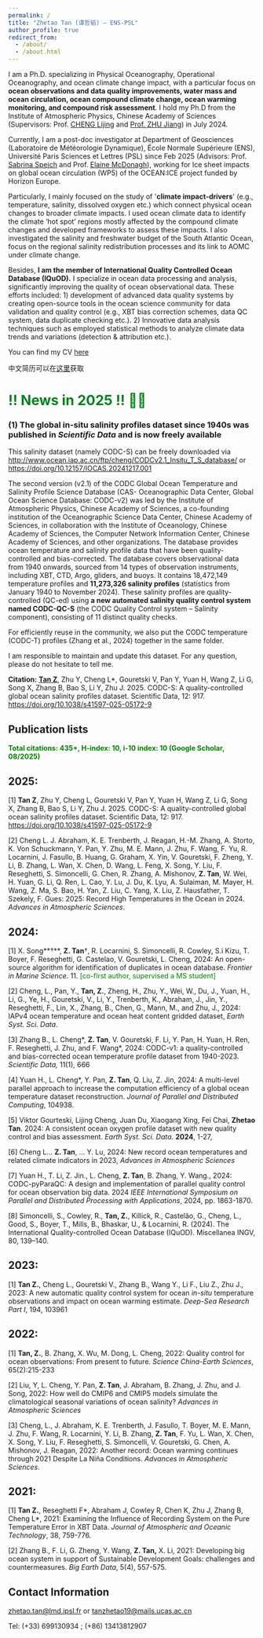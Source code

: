 ```yaml
---
permalink: /
title: "Zhetao Tan (谭哲韬) — ENS-PSL"
author_profile: true
redirect_from: 
  - /about/
  - /about.html
---
```


I am a Ph.D. specializing in Physical Oceanography, Operational Oceanography, and ocean climate change impact, with a particular focus on **ocean observations and data quality improvements, water mass and ocean circulation, ocean compound climate change, ocean warming monitoring, and compound risk assessment**. I hold my Ph.D from the Institute of Atmospheric Physics, Chinese Academy of Sciences (Supervisors: Prof. [CHENG Lijing](https://scholar.google.com/citations?user=XzerSxgAAAAJ&hl=en&oi=ao) and [Prof. ZHU Jiang](http://www.ocean.iap.ac.cn)) in July 2024. 

Currently, I am a post-doc investigator at Department of Geosciences (Laboratoire de Météorologie Dynamique), École Normale Supérieure (ENS), Université Paris Sciences et Lettres (PSL) since Feb 2025 (Advisors: Prof. [Sabrina Speich](https://scholar.google.com/citations?user=G0VWQsEAAAAJ&hl=en&oi=ao) and Prof. [Elaine McDonagh](https://scholar.google.com/citations?hl=en&user=MOA44_QAAAAJ&view_op=list_works&citft=1&email_for_op=tanzhetao19%40gmail.com&gmla=ANZ5fUMCfnT0QzegPfpwdSM8RTwmvgcly_vn8BGejH4rmU1Of-MumLFms-ETRhY1xK-ipXE4bAujtWHrnT0gHGX6x-TkNZ7TUvFCiLFUEWAQOK4MSt1sXRkUJ6zLnyMonkEvMv5ipIXvz7IwgQpC9FC-LUb8V0sQIJKnSLeJp8f4zcAxA7nGa3lv36445VhggyYrwLcJ3oDXHybZk9I6EU8X2xpDSXZFkpWaWQuR6K_9nQ1p)), working for Ice sheet impacts on global ocean circulation (WP5) of the OCEAN:ICE project funded by Horizon Europe.

Particularly, I mainly focused on the study of '**climate impact-drivers**' (e.g., temperature, salinity, dissolved oxygen etc.) which connect physical ocean changes to broader climate impacts. I used ocean climate data to identify the climate ‘hot spot’ regions mostly affected by the compound climate changes and developed frameworks to assess these impacts. I also investigated the salinity and freshwater budget of the South Atlantic Ocean, focus on the regional salinity redistribution processes and its link to AOMC under climate change.

Besides, **I am the member of International Quality Controlled Ocean Database (IQuOD).** I specialize in ocean data processing and analysis, significantly improving the quality of ocean observational data. These efforts included: 1) development of advanced data quality systems by creating open-source tools in the ocean science community for data validation and quality control (e.g., XBT bias correction schemes, data QC system, data duplicate checking etc.). 2) Innovative data analysis techniques such as employed statistical methods to analyze climate data trends and variations (detection & attribution etc.).



You can find my CV [here](./files/Zhetao-CV-English.pdf)

中文简历可以在[这里](./files/谭哲韬-学术中文简历.pdf)获取



# <span style="color:#058120;">!! News in 2025 !! 🐋🐋</span>

### (1) The global in-situ salinity profiles dataset since 1940s was published in *Scientific Data* and is now freely available

This salinity dataset (namely CODC-S) can be freely downloaded via http://www.ocean.iap.ac.cn/ftp/cheng/CODCv2.1_Insitu_T_S_database/ or https://doi.org/10.12157/IOCAS.20241217.001

The second version (v2.1) of the CODC Global Ocean Temperature and Salinity Profile Science Database (CAS- Oceanographic Data Center, Global Ocean Science Database: CODC-v2) was led by the Institute of Atmospheric Physics, Chinese Academy of Sciences, a co-founding institution of the Oceanographic Science Data Center, Chinese Academy of Sciences, in collaboration with the Institute of Oceanology, Chinese Academy of Sciences, the Computer Network Information Center, Chinese Academy of Sciences, and other organizations. The database provides ocean temperature and salinity profile data that have been quality-controlled and bias-corrected. The database covers observational data from 1940 onwards, sourced from 14 types of observation instruments, including XBT, CTD, Argo, gliders, and buoys. It contains 18,472,149 temperature profiles and **11,273,326 salinity profiles** (statistics from January 1940 to November 2024). These salinity profiles are quality-controlled (QC-ed) using **a new automated salinity quality control system named CODC-QC-S** (the CODC Quality Control system – Salinity component), consisting of 11 distinct quality checks.

For efficiently reuse in the community, we also put the CODC temperature (CODC-T) profiles (Zhang et al., 2024) together in the same folder.

I am responsible to maintain and update this dataset. For any question, please do not hesitate to tell me.

**Citation:** **<u>Tan Z</u>**, Zhu Y, Cheng L*, Gouretski V, Pan Y, Yuan H, Wang Z, Li G, Song X, Zhang B, Bao S, Li Y, Zhu J. 2025. CODC-S: A quality-controlled global ocean salinity profiles dataset. Scientific Data, 12: 917. https://doi.org/10.1038/s41597-025-05172-9



Publication lists
------

<span style="color:#008000;">**Total citations: 435+, H-index: 10, i-10 index: 10 (Google Scholar, 08/2025)**</span>

## 2025:

[1] **Tan Z**, Zhu Y, Cheng L, Gouretski V, Pan Y, Yuan H, Wang Z, Li G, Song X, Zhang B, Bao S, Li Y, Zhu J. 2025. CODC-S: A quality-controlled global ocean salinity profiles dataset. Scientific Data, 12: 917. https://doi.org/10.1038/s41597-025-05172-9

[2] Cheng L. J. Abraham, K. E. Trenberth, J. Reagan, H.-M. Zhang, A. Storto, K. Von Schuckmann, Y. Pan, Y. Zhu, M. E. Mann, J. Zhu, F. Wang, F. Yu, R. Locarnini, J. Fasullo, B. Huang, G. Graham, X. Yin, V. Gouretski, F. Zheng, Y. Li, B. Zhang, L. Wan, X. Chen, D. Wang, L. Feng, X. Song, Y. Liu, F. Reseghetti, S. Simoncelli, G. Chen, R. Zhang, A. Mishonov, **Z. Tan**, W. Wei, H. Yuan, G. Li, Q. Ren, L. Cao, Y. Lu, J. Du, K. Lyu, A. Sulaiman, M. Mayer, H. Wang, Z. Ma, S. Bao, H. Yan, Z. Liu, C. Yang, X. Liu, Z. Hausfather, T. Szekely, F. Gues: 2025: Record High Temperatures in the Ocean in 2024. *Advances in Atmospheric Sciences*. 

## 2024:

[1] X. Song**†**, **Z. Tan**†, R. Locarnini, S. Simoncelli, R. Cowley, S.i Kizu, T. Boyer, F. Reseghetti, G. Castelao, V. Gouretski, L. Cheng, 2024: An open-source algorithm for identification of duplicates in ocean database. *Frontier in Marine Science*. 11. <span style="color:#008000;">[co-first author, supervised a MS student]</span>

[2] Cheng, L., Pan, Y., **Tan, Z.**, Zheng, H., Zhu, Y., Wei, W., Du, J., Yuan, H., Li, G., Ye, H., Gouretski, V., Li, Y., Trenberth, K., Abraham, J., Jin, Y., Reseghetti, F., Lin, X., Zhang, B., Chen, G., Mann, M., and Zhu, J., 2024: IAPv4 ocean temperature and ocean heat content gridded dataset, *Earth Syst. Sci. Data*.  

[3] Zhang B., L. Cheng*, **Z. Tan**, V. Gouretski, F. Li, Y. Pan, H. Yuan, H. Ren, F. Reseghetti, J. Zhu, and F. Wang*, 2024: CODC-v1: a quality-controlled and bias-corrected ocean temperature profile dataset from 1940-2023. *Scientific Data,* 11(1), 666

[4] Yuan H., L. Cheng*, Y. Pan, **Z. Tan**, Q. Liu, Z. Jin, 2024: A multi-level parallel approach to increase the computation efficiency of a global ocean temperature dataset reconstruction. *Journal of Parallel and Distributed Computing*, 104938.

[5] Viktor Gourteski, Lijing Cheng, Juan Du, Xiaogang Xing, Fei Chai, **Zhetao Tan**. 2024: A consistent ocean oxygen profile dataset with new quality control and bias assessment. *Earth Syst. Sci. Data.* **2024**, 1-27,

[6] Cheng L... **Z. Tan**, ... Y. Lu, 2024: New record ocean temperatures and related climate indicators in 2023, *Advances in Atmospheric Sciences*

[7] Yuan H., T. Li, Z. Jin., L. Cheng, **Z. Tan**, B. Zhang, Y. Wang., 2024: CODC-pyParaQC: A design and implementation of parallel quality control for ocean observation big data. 2024 *IEEE International Symposium on Parallel and Distributed Processing with Applications*, 2024, pp. 1863-1870.

[8] Simoncelli, S., Cowley, R., **Tan, Z.**, Killick, R., Castelão, G., Cheng, L., Good, S., Boyer, T., Mills, B., Bhaskar, U., & Locarnini, R. (2024). The International Quality-controlled Ocean Database (IQuOD). Miscellanea INGV, 80, 139–140. 

## 2023:

[1] **Tan Z.**, Cheng L., Gouretski V., Zhang B., Wang Y., Li F., Liu Z., Zhu J., 2023: A new automatic quality control system for ocean *in-situ* temperature observations and impact on ocean warming estimate. *Deep-Sea Research Part I*, 194, 103961

## 2022:

[1] **Tan, Z.**, B. Zhang, X. Wu, M. Dong, L. Cheng, 2022: Quality control for ocean observations: From present to future. *Science China-Earth Sciences*, 65(2):215-233 

[2] Liu, Y, L. Cheng, Y. Pan, **Z. Tan**, J. Abraham, B. Zhang, J. Zhu, and J. Song, 2022: How well do CMIP6 and CMIP5 models simulate the climatological seasonal variations of ocean salinity? *Advances in Atmospheric Sciences*

[3] Cheng, L., J. Abraham, K. E. Trenberth, J. Fasullo, T. Boyer, M. E. Mann, J. Zhu, F. Wang, R. Locarnini, Y. Li, B. Zhang, **Z. Tan**, F. Yu, L. Wan, X. Chen, X. Song, Y. Liu, F. Reseghetti, S. Simoncelli, V. Gouretski, G. Chen, A. Mishonov, J. Reagan, 2022: Another record: Ocean warming continues through 2021 Despite La Niña Conditions. *Advances in Atmospheric Sciences*.

## 2021:

[1] **Tan Z.**, Reseghetti F*, Abraham J, Cowley R, Chen K, Zhu J, Zhang B, Cheng L*, 2021: Examining the Influence of Recording System on the Pure Temperature Error in XBT Data. *Journal of Atmospheric and Oceanic Technology*, 38, 759-776. 

[2] Zhang B., F. Li, G. Zheng, Y. Wang, **Z. Tan,** X. Li, 2021: Developing big ocean system in support of Sustainable Development Goals: challenges and countermeasures. *Big Earth Data*, 5(4), 557-575.


Contact Information
------
[zhetao.tan@lmd.ipsl.fr](zhetao.tan@lmd.ipsl.fr)  or [tanzhetao19@mails.ucas.ac.cn](tanzhetao19@mails.ucas.ac.cn)

Tel: (+33) 699130934 ; (+86) 13413812907
